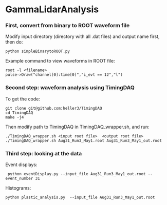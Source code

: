# GammaLidarAnalysis

### First, convert from binary to ROOT waveform file
Modify input directory (directory with all .dat files) and output name first, then do:
```
python simpleBinarytoROOT.py
```


Example command to view waveforms in ROOT file:
```
root -l <filename>
pulse->Draw("channel[0]:time[0]","i_evt == 12","l")
```


### Second step: waveform analysis using TimingDAQ
To get the code:
```
git clone git@github.com:heller3/TimingDAQ
cd TimingDAQ
make -j4
```
Then modify path to TimingDAQ in TimingDAQ_wrapper.sh, and run:
```
./TimingDAQ_wrapper.sh <input root file>  <output root file>
./TimingDAQ_wrapper.sh Aug31_Run3_May1.root Aug31_Run3_May1_out.root
```
### Third step: looking at the data

Event displays:
```
 python eventDisplay.py --input_file Aug31_Run3_May1_out.root --event_number 31  
```
Histograms:
```
python plastic_analysis.py  --input_file Aug31_Run3_May1_out.root
```

